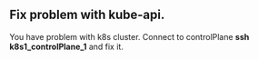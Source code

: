 ## Fix problem with kube-api.

You have problem with k8s cluster. 
Connect to controlPlane  **ssh  k8s1_controlPlane_1** and fix it.
